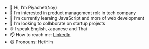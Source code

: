 - 👋 Hi, I’m Piyachet(Noy)
- 👀 I’m interested in product management role in tech company
- 🌱 I’m currently learning JavaScript and more of web development
- 💞️ I’m looking to collaborate on startup projects
- 🌐 I speak English, Japanese and Thai
- 📫 How to reach me: [LinkedIn](https://www.linkedin.com/in/piyachet-p2145/)
- 😄 Pronouns: He/Him

<!---- ⚡ Fun fact: --->

<!---
Piyachetnoy/Piyachetnoy is a ✨ special ✨ repository because its `README.md` (this file) appears on your GitHub profile.
You can click the Preview link to take a look at your changes.
--->
